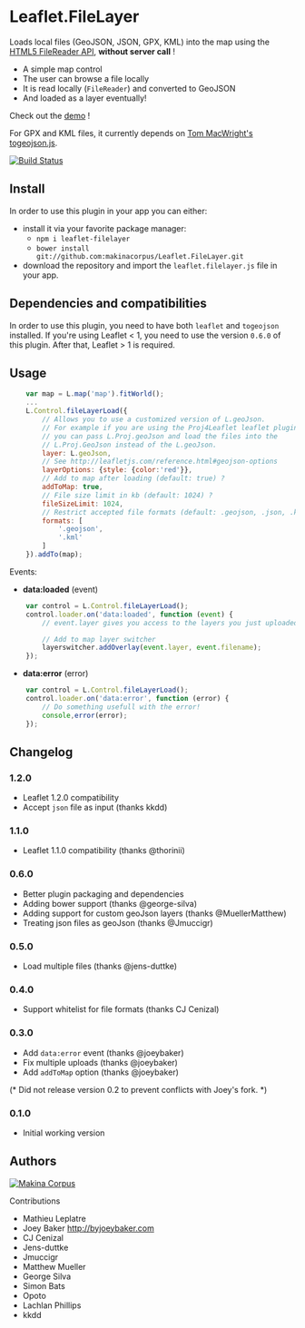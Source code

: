 Leaflet.FileLayer
=================

Loads local files (GeoJSON, JSON, GPX, KML) into the map using the [HTML5 FileReader API](http://caniuse.com/filereader), **without server call** !

* A simple map control
* The user can browse a file locally
* It is read locally (``FileReader``) and converted to GeoJSON
* And loaded as a layer eventually!

Check out the [demo](http://makinacorpus.github.com/Leaflet.FileLayer/) !

For GPX and KML files, it currently depends on [Tom MacWright's togeojson.js](https://github.com/tmcw/togeojson).

[![Build Status](https://travis-ci.org/makinacorpus/Leaflet.FileLayer.png?branch=master)](https://travis-ci.org/makinacorpus/Leaflet.FileLayer)

Install
-----
In order to use this plugin in your app you can either:
* install it via your favorite package manager:
    * `npm i leaflet-filelayer`
    * `bower install git://github.com:makinacorpus/Leaflet.FileLayer.git`
* download the repository and import the `leaflet.filelayer.js` file in your app.

Dependencies and compatibilities
-----
In order to use this plugin, you need to have both `leaflet` and `togeojson` installed.
If you're using Leaflet < 1, you need to use the version `0.6.0` of this plugin. After that, Leaflet > 1 is required.

Usage
-----

```javascript
    var map = L.map('map').fitWorld();
    ...
    L.Control.fileLayerLoad({
        // Allows you to use a customized version of L.geoJson.
        // For example if you are using the Proj4Leaflet leaflet plugin,
        // you can pass L.Proj.geoJson and load the files into the
        // L.Proj.GeoJson instead of the L.geoJson.
        layer: L.geoJson,
        // See http://leafletjs.com/reference.html#geojson-options
        layerOptions: {style: {color:'red'}},
        // Add to map after loading (default: true) ?
        addToMap: true,
        // File size limit in kb (default: 1024) ?
        fileSizeLimit: 1024,
        // Restrict accepted file formats (default: .geojson, .json, .kml, and .gpx) ?
        formats: [
            '.geojson',
            '.kml'
        ]
    }).addTo(map);
```

Events:

* **data:loaded** (event)

```javascript
    var control = L.Control.fileLayerLoad();
    control.loader.on('data:loaded', function (event) {
        // event.layer gives you access to the layers you just uploaded!

        // Add to map layer switcher
        layerswitcher.addOverlay(event.layer, event.filename);
    });
```

* **data:error** (error)
```javascript
    var control = L.Control.fileLayerLoad();
    control.loader.on('data:error', function (error) {
        // Do something usefull with the error!
        console,error(error);
    });
```

Changelog
---------

### 1.2.0 ###

* Leaflet 1.2.0 compatibility
* Accept `json` file as input (thanks kkdd)

### 1.1.0 ###

* Leaflet 1.1.0 compatibility (thanks @thorinii)

### 0.6.0 ###

* Better plugin packaging and dependencies
* Adding bower support (thanks @george-silva)
* Adding support for custom geoJson layers (thanks @MuellerMatthew)
* Treating json files as geoJson (thanks @Jmuccigr)

### 0.5.0 ###

* Load multiple files (thanks @jens-duttke)

### 0.4.0 ###

* Support whitelist for file formats (thanks CJ Cenizal)

### 0.3.0 ###

* Add `data:error` event (thanks @joeybaker)
* Fix multiple uploads (thanks @joeybaker)
* Add `addToMap` option (thanks @joeybaker)

(* Did not release version 0.2 to prevent conflicts with Joey's fork. *)

### 0.1.0 ###

* Initial working version

Authors
-------

[![Makina Corpus](http://depot.makina-corpus.org/public/logo.gif)](http://makinacorpus.com)

Contributions

* Mathieu Leplatre
* Joey Baker http://byjoeybaker.com
* CJ Cenizal
* Jens-duttke
* Jmuccigr
* Matthew Mueller
* George Silva
* Simon Bats
* Opoto
* Lachlan Phillips
* kkdd
